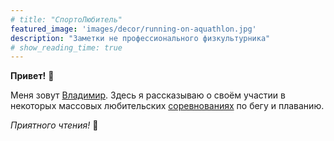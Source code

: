 ```yaml
---
# title: "СпортоЛюбитель"
featured_image: 'images/decor/running-on-aquathlon.jpg'
description: "Заметки не профессионального физкультурника"
# show_reading_time: true
---
```


**Привет!** :wave:

Меня зовут [Владимир](/about). Здесь я рассказываю о своём участии в некоторых массовых любительских [соревнованиях](/competitions) по бегу и плаванию.

*Приятного чтения!* :popcorn: